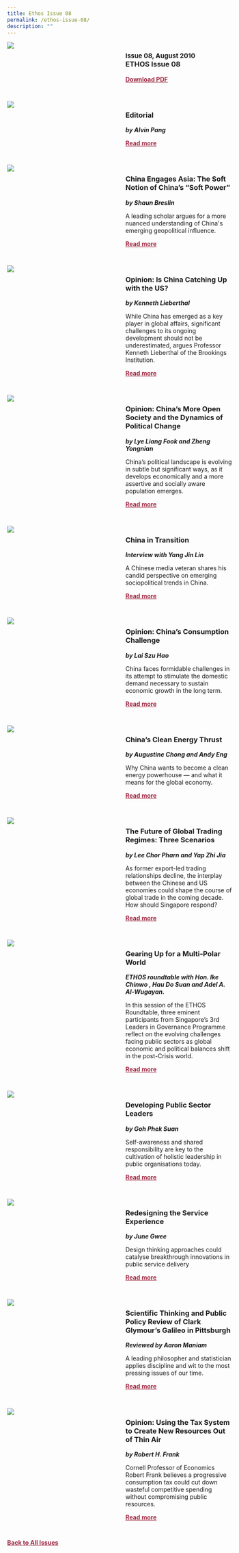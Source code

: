 ```yaml
---
title: Ethos Issue 08
permalink: /ethos-issue-08/
description: ""
---
```

<style>

.back a
{
	color: #9f2943;
	font-weight: bold;
	}
	
.cat
   {
   font-size: 15px;
   }

.text
{
	width: 50%;
}	
	
.img1 img
{
margin-top:25px;	
}	
	
.img img
{
margin-top:15px;	
}		
	
.button1 a
{
	color: #9f2943;
	font-weight:bold;
}
	

.grid-container {
	display: grid;
	grid-template-columns: 50% 50%;
	grid-column-gap: 5%;
	margin-bottom: 5%;
	}	
	
@media only screen and (max-width: 600px) {
	.grid-container {
		display: block;
	}
}	
</style>


<div class="grid-container">
	<div><img src="/images/Ethos_Thumbnails_Cover/ethosissue08.jpg"></div>
	<div>
		<h3><span class="cat">Issue 08, August 2010</span><br>ETHOS Issue 08</h3>
		<p></p>
		<div class="button1"><a target="_blank" href="https://file.go.gov.sg/ethos-issue-08.pdf">Download PDF</a></div>
	</div>
</div>

<br>

<div class="grid-container">
	<div><img src="/images/Landing_Banner_Images/tile_editorial.jpg"></div>
	<div>
		<h3>Editorial</h3>
		<b><i>by Alvin Pang</i></b>
		<p></p>
		<div class="button1"><a href="/ethos-issue-08/editorial/">Read more</a></div>
	</div>
</div>

<br>

<div class="grid-container">
	<div><img src="/images/Cropped_images/Ethos_Issue_08/8_Teaser_China_Engages_Asia_Soft_Power.jpg"></div>
	<div>
		<h3>China Engages Asia: The Soft Notion of China’s “Soft Power”</h3>
		<b><i>by Shaun Breslin</i></b>
		<p>A leading scholar argues for a more nuanced understanding of China's emerging geopolitical influence.</p>
		<div class="button1"><a href="/ethos-issue-08/china-engages-asia-the-soft-notion-of-chinas-soft-power/">Read more</a></div>
	</div>
</div>

<br>

<div class="grid-container">
	<div><img src="/images/Landing_Banner_Images/tile_opinion.jpg"></div>
	<div>
		<h3>Opinion: Is China Catching Up with the US?</h3>
		<b><i>by Kenneth Lieberthal</i></b>
		<p>While China has emerged as a key player in global affairs, significant challenges to its ongoing development should not be underestimated, argues Professor Kenneth Lieberthal of the Brookings Institution.</p>
		<div class="button1"><a href="/ethos-issue-08/opinion-is-china-catching-up-with-the-us/">Read more</a></div>
	</div>
</div>

<br>

<div class="grid-container">
	<div><img src="/images/Landing_Banner_Images/tile_opinion.jpg"></div>
	<div>
		<h3>Opinion: China’s More Open Society and the Dynamics of Political Change</h3>
		<b><i>by Lye Liang Fook and Zheng Yongnian</i></b>
		<p>China’s political landscape is evolving in subtle but significant ways, as it develops economically and a more assertive and socially aware population emerges.</p>
		<div class="button1"><a href="/ethos-issue-08/opinion-chinas-more-open-society-and-the-dynamics-of-political-change/">Read more</a></div>
	</div>
</div>

<br>

<div class="grid-container">
	<div><img src="/images/Landing_Banner_Images/tile_interviews.jpg"></div>
	<div>
		<h3>China in Transition</h3>
		<b><i>Interview with Yang Jin Lin</i></b>
		<p>A Chinese media veteran shares his candid perspective on emerging sociopolitical trends in China.</p>
		<div class="button1"><a href="/ethos-issue-08/china-in-transition/">Read more</a></div>
	</div>
</div>

<br>

<div class="grid-container">
	<div><img src="/images/Landing_Banner_Images/tile_opinion.jpg"></div>
	<div>
		<h3>Opinion: China’s Consumption Challenge</h3>
		<b><i>by Lai Szu Hao</i></b>
		<p>China faces formidable challenges in its attempt to stimulate the domestic demand necessary to sustain economic growth in the long term.</p>
		<div class="button1"><a href="/ethos-issue-08/opinion-chinas-consumption-challenge/">Read more</a></div>
	</div>
</div>

<br>

<div class="grid-container">
	<div><img src="/images/Cropped_images/Ethos_Issue_08/8_Teaser_China%20Clean%20Energy%20Thrust.jpg"></div>
	<div>
		<h3>China’s Clean Energy Thrust</h3>
		<b><i>by Augustine Chong and Andy Eng</i></b>
		<p>Why China wants to become a clean energy powerhouse — and what it means for the global economy.</p>
		<div class="button1"><a href="/ethos-issue-08/chinas-clean-energy-thrust/">Read more</a></div>
	</div>
</div>

<br>

<div class="grid-container">
	<div><img src="/images/Cropped_images/Ethos_Issue_08/8_Teaser_Future%20of%20Global%20Trading%20Regimes%20Three%20Scenarios.jpg"></div>
	<div>
		<h3>The Future of Global Trading Regimes: Three Scenarios</h3>
		<b><i>by Lee Chor Pharn and Yap Zhi Jia</i></b>
		<p>As former export-led trading relationships decline, the interplay between the Chinese and US economies could shape the course of global trade in the coming decade. How should Singapore respond?</p>
		<div class="button1"><a href="/ethos-issue-08/the-future-of-global-trading-regimes-three-scenarios/">Read more</a></div>
	</div>
</div>

<br>

<div class="grid-container">
	<div><img src="/images/Landing_Banner_Images/tile_roundtable.jpg"></div>
	<div>
		<h3>Gearing Up for a Multi-Polar World</h3>
		<b><i>ETHOS roundtable with Hon. Ike Chinwo , Hau Do Suan and Adel A. Al-Wugayan.</i></b>
		<p>In this session of the ETHOS Roundtable, three eminent participants from Singapore’s 3rd Leaders in Governance Programme reflect on the evolving challenges facing public sectors as global economic and political balances shift in the post-Crisis world.</p>
		<div class="button1"><a href="/ethos-issue-08/gearing-up-for-a-multi-polar-world/">Read more</a></div>
	</div>
</div>

<br>

<div class="grid-container">
	<div><img src="/images/Cropped_images/Ethos_Issue_08/8_Teaser_Developing%20Public%20Sector%20Leaders.jpg"></div>
	<div>
		<h3>Developing Public Sector Leaders</h3>
		<b><i>by Goh Phek Suan</i></b>
		<p>Self-awareness and shared responsibility are key to the cultivation of holistic leadership in public organisations today.</p>
		<div class="button1"><a href="/ethos-issue-08/developing-public-sector-leaders/">Read more</a></div>
	</div>
</div>

<br>

<div class="grid-container">
	<div><img src="/images/Cropped_images/Ethos_Issue_08/8_Teaser_Redesigning%20Service%20Experience.jpg"></div>
	<div>
		<h3>Redesigning the Service Experience</h3>
		<b><i>by June Gwee</i></b>
		<p>Design thinking approaches could catalyse breakthrough innovations in public service delivery</p>
		<div class="button1"><a href="/ethos-issue-08/redesigning-the-service-experience/">Read more</a></div>
	</div>
</div>

<br>

<div class="grid-container">
	<div><img src="/images/Landing_Banner_Images/tile_book%20review.jpg"></div>
	<div>
		<h3>Scientific Thinking and Public Policy Review of Clark Glymour’s Galileo in Pittsburgh</h3>
		<b><i>Reviewed by Aaron Maniam</i></b>
		<p>A leading philosopher and statistician applies discipline and wit to the most pressing issues of our time.</p>
		<div class="button1"><a href="/ethos-issue-08/scientificthinkingand-public-policy-review-of-clark-glymours-galilieo-in-pittsburgh/">Read more</a></div>
	</div>
</div>

<br>

<div class="grid-container">
	<div><img src="/images/Landing_Banner_Images/tile_opinion.jpg"></div>
	<div>
		<h3>Opinion: Using the Tax System to Create New Resources Out of Thin Air</h3>
		<b><i>by Robert H. Frank</i></b>
		<p>Cornell Professor of Economics Robert Frank believes a progressive consumption tax could cut down wasteful competitive spending without compromising public resources.</p>
		<div class="button1"><a href="/ethos-issue-08/using-the-tax-system-to-create-new-resources-out-of-thin-air/">Read more</a></div>
	</div>
</div>

<br>

<div class="back">
<a href="/all-issues/">Back to All Issues</a>
</div>